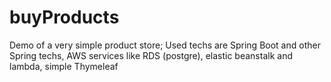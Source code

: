 # buyProducts
Demo of a very simple product store; Used techs are Spring Boot and other Spring techs, AWS services like RDS (postgre), elastic beanstalk and lambda, simple Thymeleaf

